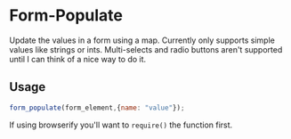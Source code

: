 Form-Populate
===

Update the values in a form using a map. Currently only supports simple values like strings or ints. Multi-selects and radio buttons aren't supported until I can think of a nice way to do it.

Usage
---
``` javascript
form_populate(form_element,{name: "value"});
```

If using browserify you'll want to `require()` the function first.
